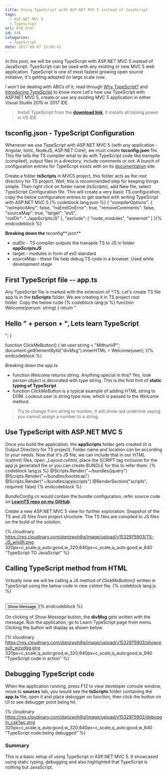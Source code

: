 ```yaml
---
title: Using TypeScript with ASP.NET MVC 5 instead of JavaScript
tags:
  - ASP.NET MVC 5
  - TypeScript
url: 636.html
id: 636
categories:
  - TypeScript
date: 2017-08-07 19:00:43
---
```


In this post, we will be using TypeScript with ASP.NET MVC 5 instead of JavaScript. 
TypeScript can be used with any existing or new MVC 5 web application. TypeScript is one of most fastest growing open source initiative, it's getting adopted on large scale now.

I won't be dealing with ABCs of it, read through [Why TypeScript?](https://stackoverflow.com/questions/12694530/what-is-typescript-and-why-would-i-use-it-in-place-of-javascript) and [Introducing TypeScript](https://channel9.msdn.com/posts/Anders-Hejlsberg-Introducing-TypeScript) to know more Let's now use TypeScript with ASP.NET MVC 5, create or use any existing MVC 5 application in either Visual Studio 2015 or 2017 IDE.

> Install TypeScript from the **[download link](http://www.typescriptlang.org/index.html#download-links)**, it installs all tooling power in VS IDE

tsconfig.json - TypeScript Configuration
----------------------------------------

Whenever we use TypeScript with ASP.NET MVC 5 (with any application - Angular, Ionic, NodeJS, ASP.NET Core), we must create **tsconfig.json** file. 
This file tells the TS compiler what to do with TypeScript code like transpile (compiled), output files in a directory, include comments or not. 
A bunch of configuration entries for TypeScript exists with on its [documentation](http://www.typescriptlang.org/docs/handbook/tsconfig-json.html) site. 

Create a folder **tsScripts** in MVC5 project, this folder acts as the root directory for TS project. Well, this is recommended step for keeping things simple.
Then right click on folder name (_tsScripts_), add New file, select TypeScript Configuration file. This will create a very basic TS configuration, copy the below configuration entries to get started with writing TypeScript with ASP.NET MVC 5
{% codeblock lang:json %}
{
  "compilerOptions": {
    "noImplicitAny": false,
    "noEmitOnError": true,
    "removeComments": false,
    "sourceMap": true,
    "target": "es5",    
    "outDir": "../appScriptsJS"
  },
  "exclude": [
    "node_modules",
    "wwwroot"
  ]
}{% endcodeblock %}

**Breaking down the** tsconfig**.json**

*   outDir - TS compiler outputs the transpile TS to JS in folder _**appScriptsJS**_
*   target - modules in form of es5 standard
*   sourceMap - these file help debug TS code in a browser. Used while development stage

First TypeScript file -- app.ts
-------------------------------

Any TypeScript file is marked with the extension of *.TS; Let's create TS file app.ts in the **tsScripts** folder. We are creating it in TS project root folder. Copy the below code
{% codeblock lang:js %}
function Welcome(person: string) {
    return "<h2>Hello " + person + ", Lets learn TypeScript</h2>";
}

function ClickMeButton() {
    let user:string = "MithunVP";
    document.getElementById("divMsg").innerHTML = Welcome(user);
}{% endcodeblock %}

Breaking down the app.ts

*   function _Welcome_ returns string. Anything special in this? Yes, look person object is decorated with type string. This is the first hint of **static typing of TypeScript**
*   function _ClickMeButton_ is a typical example of adding HTML string to DOM. Lookout _user_ is string type now, which is passed to the _Welcome_ method.

> Try to change from string to number, it will show red underline saying you cannot assign a number to a string.

Use TypeScript with ASP.NET MVC 5
---------------------------------

Once you build the application, the **appScripts** folder gets created (it is Output Directory for TS project). Folder name and location can be according to your needs. 
Now that it's JS file, we can include that in our HTML (cshtml) files, open __Layout._cshtml_,_ place the SCRIPT tag inclusion for the app.js generated file or you can create BUNDLE for this to refer them.
{% codeblock lang:js %}
@Scripts.Render("~/bundles/jquery")
@Scripts.Render("~/bundles/bootstrap")
@Scripts.Render("~/bundles/appscripts")
@RenderSection("scripts", required: false)
{% endcodeblock %}

_BundleConfig.cs_ would contain the bundle configuration, refer source code on **[LearnTS repo on my GitHub](https://github.com/mithunvp/LearnTS)**. 

Create a new ASP.NET MVC 5 view for further exploration. Snapshot of the TS and JS files from project structure. The TS files are compiled to JS files on the build of the solution.

 {% cloudinary https://res.cloudinary.com/dqnzwoh8g/image/upload/v1532975903/TS-JS_wijq9i.png 320px=c_scale,q_auto:good,w_320;640px=c_scale,q_auto:good,w_640 "TypeScript TO JavaScript" %}

Calling TypeScript method from HTML
-----------------------------------

Virtually now we will be calling a JS method of _ClickMeButton()_ written in TypeScript using the below code in new cshtml file.
{% codeblock lang:js %}
<div id="divMsg"></div>
<br />
<button type="button" class="btn btn-primary btn-md" onclick="ClickMeButton()">
    Show Message
</button>{% endcodeblock %}

On clicking of _Show Message_ button, the **divMsg** gets written with the message.
Run the application, go to Learn TypeScript page from menu. Clicking the button will display as shown below 

{% cloudinary https://res.cloudinary.com/dqnzwoh8g/image/upload/v1532975903/showresult_wzydgg.png 320px=c_scale,q_auto:good,w_320;640px=c_scale,q_auto:good,w_640 "TypeScript code in action" %}

Debugging TypeScript code
-------------------------

When the application running, press F12 to view developer console window, move to **sources** tab, you would see the **tsScripts** folder containing the **app.ts** file, open it and place debugger on function, then click the button on UI to see debugger point being hit. 

{% cloudinary https://res.cloudinary.com/dqnzwoh8g/image/upload/v1532975902/debuggin_csk1wc.png 320px=c_scale,q_auto:good,w_320;640px=c_scale,q_auto:good,w_640 "TypeScript code being debugged" %}

### Summary

This is a basic setup of using TypeScript in ASP.NET MVC 5. It showcased using static typing, debugging and also highlighted that TypeScript is nothing but JavaScript.